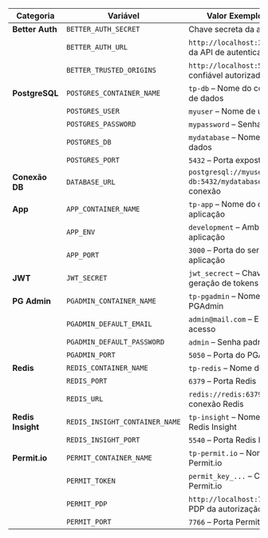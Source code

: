 | Categoria            | Variável                       | Valor Exemplo / Descrição                                               |
| -------------------- | ------------------------------ | ----------------------------------------------------------------------- |
| **Better Auth**   | `BETTER_AUTH_SECRET`           | Chave secreta da autenticação      |
|                      | `BETTER_AUTH_URL`              | `http://localhost:3000` – URL base da API de autenticação               |
|                      | `BETTER_TRUSTED_ORIGINS`       | `http://localhost:5173` – Frontend confiável autorizado                 |
| **PostgreSQL**    | `POSTGRES_CONTAINER_NAME`      | `tp-db` – Nome do container do banco de dados                           |
|                      | `POSTGRES_USER`                | `myuser` – Nome de usuário do banco                                     |
|                      | `POSTGRES_PASSWORD`            | `mypassword` – Senha do banco                                           |
|                      | `POSTGRES_DB`                  | `mydatabase` – Nome do banco de dados                                   |
|                      | `POSTGRES_PORT`                | `5432` – Porta exposta do PostgreSQL                                    |
| **Conexão DB**    | `DATABASE_URL`                 | `postgresql://myuser:mypassword@tp-db:5432/mydatabase` – URL de conexão |
| **App**           | `APP_CONTAINER_NAME`           | `tp-app` – Nome do container da aplicação                               |
|                      | `APP_ENV`                      | `development` – Ambiente da aplicação                                   |
|                      | `APP_PORT`                     | `3000` – Porta do servidor da aplicação                                 |
| **JWT**           | `JWT_SECRET`                   | `jwt_secrect` – Chave secreta para geração de tokens JWT                |
| **PG Admin**      | `PGADMIN_CONTAINER_NAME`       | `tp-pgadmin` – Nome do container do PGAdmin                             |
|                      | `PGADMIN_DEFAULT_EMAIL`        | `admin@mail.com` – E-mail padrão de acesso                              |
|                      | `PGADMIN_DEFAULT_PASSWORD`     | `admin` – Senha padrão de acesso                                        |
|                      | `PGADMIN_PORT`                 | `5050` – Porta do PGAdmin                                               |
| **Redis**         | `REDIS_CONTAINER_NAME`         | `tp-redis` – Nome do container Redis                                    |
|                      | `REDIS_PORT`                   | `6379` – Porta Redis                                                    |
|                      | `REDIS_URL`                    | `redis://redis:6379` – URL de conexão Redis                             |
| **Redis Insight** | `REDIS_INSIGHT_CONTAINER_NAME` | `tp-insight` – Nome do container Redis Insight                          |
|                      | `REDIS_INSIGHT_PORT`           | `5540` – Porta Redis Insight                                            |
| **Permit.io**     | `PERMIT_CONTAINER_NAME`        | `tp-permit.io` – Nome do container Permit.io                            |
|                      | `PERMIT_TOKEN`                 | `permit_key_...` – Chave de acesso Permit.io                            |
|                      | `PERMIT_PDP`                   | `http://localhost:7766` – Endpoint PDP da autorização                   |
|                      | `PERMIT_PORT`                  | `7766` – Porta Permit.io                                                |
